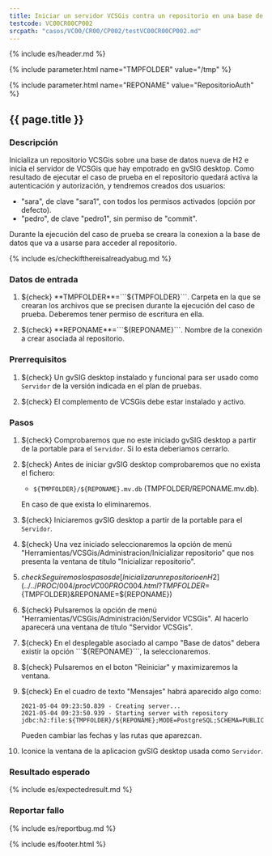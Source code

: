 ```yaml
---
title: Iniciar un servidor VCSGis contra un repositorio en una base de datos H2 (con autorización)
testcode: VC00CR00CP002
srcpath: "casos/VC00/CR00/CP002/testVC00CR00CP002.md"
---
```


{% include es/header.md %}

{% include parameter.html name="TMPFOLDER" value="/tmp" %}

{% include parameter.html name="REPONAME" value="RepositorioAuth" %}

## {{ page.title }}

### Descripción

Inicializa un repositorio VCSGis sobre una base de datos nueva de H2 e inicia el servidor 
de VCSGis que hay empotrado en gvSIG desktop.
Como resultado de ejecutar el caso de prueba en el repositorio quedará activa la autenticación
y autorización, y tendremos creados dos usuarios:
* "sara", de clave "sara1", con todos los permisos activados (opción por defecto).
* "pedro", de clave "pedro1", sin permiso de "commit".

Durante la ejecución del caso de prueba se creara la conexion a la base de datos que va a usarse 
para acceder al repositorio.

{% include es/checkifthereisalreadyabug.md %}

### Datos de entrada

1. ${check} **TMPFOLDER**=```${TMPFOLDER}```. Carpeta en la que se crearan los archivos que se precisen 
   durante la ejecución del caso de prueba. Deberemos tener permiso de escritura en ella.

2. ${check} **REPONAME**=```${REPONAME}```. Nombre de la conexión a crear asociada al repositorio.

### Prerrequisitos

1. ${check} Un gvSIG desktop instalado y funcional para ser usado como ```Servidor``` de la versión indicada
   en el plan de pruebas.

3. ${check} El complemento de VCSGis debe estar instalado y activo.

### Pasos

1. ${check} Comprobaremos que no este iniciado gvSIG desktop a partir de la portable 
   para el ```Servidor```. Si lo esta deberiamos cerrarlo.
   
2. ${check} Antes de iniciar gvSIG desktop comprobaremos que no exista el fichero:
   * ```${TMPFOLDER}/${REPONAME}.mv.db``` (TMPFOLDER/REPONAME.mv.db).
   
   En caso de que exista lo eliminaremos.
   
3. ${check} Iniciaremos gvSIG desktop a partir de la portable para el ```Servidor```.

4. ${check} Una vez iniciado seleccionaremos la opción de menú "Herramientas/VCSGis/Administracion/Inicializar repositorio" que nos
   presenta la ventana de título "Inicializar repositorio".

5. ${check} Seguiremos los pasos de [Inicializar un repositorio en H2](../../PROC/004/procVC00PROC004.html?TMPFOLDER=${TMPFOLDER}&REPONAME=${REPONAME})

6. ${check} Pulsaremos la opción de menú "Herramientas/VCSGis/Administración/Servidor VCSGis". Al hacerlo aparecerá 
   una ventana de título "Servidor VCSGis".

7. ${check} En el desplegable asociado al campo "Base de datos" debera existir la opción ```${REPONAME}```, la seleccionaremos.

8. ${check} Pulsaremos en el boton "Reiniciar" y maximizaremos la ventana.

9. ${check} En el cuadro de texto "Mensajes" habrá aparecido algo como:
   ```
   2021-05-04 09:23:50.839 - Creating server...
   2021-05-04 09:23:50.939 - Starting server with repository jdbc:h2:file:${TMPFOLDER}/${REPONAME};MODE=PostgreSQL;SCHEMA=PUBLIC;ALLOW_LITERALS=ALL...

   ```
   
   Pueden cambiar las fechas y las rutas que aparezcan.

10.  Iconice la ventana de la aplicacion gvSIG desktop usada como ```Servidor```.

### Resultado esperado

{% include es/expectedresult.md %}

### Reportar fallo

{% include es/reportbug.md %}

{% include es/footer.html %}

